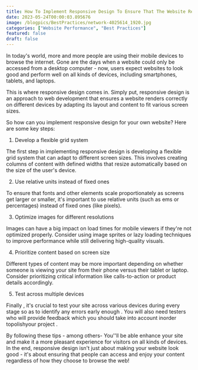 ```yaml
---
title: How To Implement Responsive Design To Ensure That The Website Renders Correctly On Different Devices.
date: 2023-05-24T00:00:03.895676
image: /blogpics/BestPractices/network-4025614_1920.jpg
categories: ["Website Performance", "Best Practices"]
featured: false
draft: false
---
```

In today's world, more and more people are using their mobile devices to browse the internet. Gone are the days when a website could only be accessed from a desktop computer - now, users expect websites to look good and perform well on all kinds of devices, including smartphones, tablets, and laptops.

This is where responsive design comes in. Simply put, responsive design is an approach to web development that ensures a website renders correctly on different devices by adapting its layout and content to fit various screen sizes.

So how can you implement responsive design for your own website? Here are some key steps:

1. Develop a flexible grid system

The first step in implementing responsive design is developing a flexible grid system that can adapt to different screen sizes. This involves creating columns of content with defined widths that resize automatically based on the size of the user's device.

2. Use relative units instead of fixed ones

To ensure that fonts and other elements scale proportionately as screens get larger or smaller, it's important to use relative units (such as ems or percentages) instead of fixed ones (like pixels).

3. Optimize images for different resolutions

Images can have a big impact on load times for mobile viewers if they're not optimized properly. Consider using image sprites or lazy loading techniques to improve performance while still delivering high-quality visuals.

4. Prioritize content based on screen size

Different types of content may be more important depending on whether someone is viewing your site from their phone versus their tablet or laptop. Consider prioritizing critical information like calls-to-action or product details accordingly.

5. Test across multiple devices

Finally , it's crucial  to test your site across various devices  during every stage  so as to identify any errors early enough . You will also need testers who will provide feedback which you should take into account inorder topolishyour project .

By following these tips - among others- You''ll be able enhance your site and make it a more pleasant experience for visitors on all kinds of devices. In the end, responsive design isn't just about making your website look good - it's about ensuring that people can access and enjoy your content regardless of how they choose to browse the web!